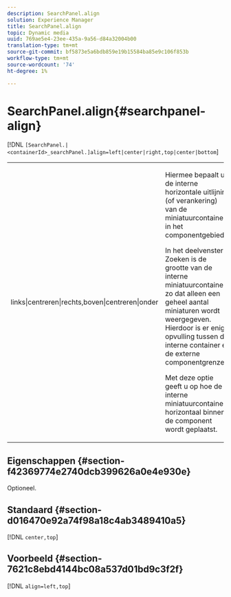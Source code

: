 ```yaml
---
description: SearchPanel.align
solution: Experience Manager
title: SearchPanel.align
topic: Dynamic media
uuid: 769ae5e4-23ee-435a-9a56-d84a32004b00
translation-type: tm+mt
source-git-commit: bf5873e5a6bdb859e19b15584ba85e9c106f853b
workflow-type: tm+mt
source-wordcount: '74'
ht-degree: 1%

---
```



# SearchPanel.align{#searchpanel-align}

[!DNL `[SearchPanel.|<containerId>_searchPanel.]align=left|center|right,top|center|bottom`]

<table id="table_2B109D2F91E64B5382B31921C3780FA5"> 
 <tbody> 
  <tr> 
   <td colname="col1"> <p><span class="codeph"> links|centreren|rechts,boven|centreren|onder</span> </p> </td> 
   <td colname="col2"> <p> Hiermee bepaalt u de interne horizontale uitlijning (of verankering) van de miniatuurcontainer in het componentgebied. </p> <p>In het deelvenster Zoeken is de grootte van de interne miniatuurcontainer zo dat alleen een geheel aantal miniaturen wordt weergegeven. Hierdoor is er enige opvulling tussen de interne container en de externe componentgrenzen. </p> <p>Met deze optie geeft u op hoe de interne miniatuurcontainer horizontaal binnen de component wordt geplaatst. </p> </td> 
  </tr> 
 </tbody> 
</table>

## Eigenschappen {#section-f42369774e2740dcb399626a0e4e930e}

Optioneel.

## Standaard {#section-d016470e92a74f98a18c4ab3489410a5}

[!DNL `center,top`]

## Voorbeeld {#section-7621c8ebd4144bc08a537d01bd9c3f2f}

[!DNL `align=left,top`]
